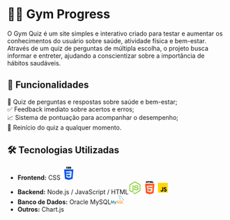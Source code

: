 # 🏋️‍♂️ Gym Progress 

O Gym Quiz é um site simples e interativo criado para testar e aumentar os conhecimentos do usuário sobre saúde, atividade física e bem-estar. Através de um quiz de perguntas de múltipla escolha, o projeto busca informar e entreter, ajudando a conscientizar sobre a importância de hábitos saudáveis.

## 🚀 Funcionalidades

🎯 Quiz de perguntas e respostas sobre saúde e bem-estar; <br>
✅ Feedback imediato sobre acertos e erros;<br>
📈 Sistema de pontuação para acompanhar o desempenho;<br>
🔄 Reinício do quiz a qualquer momento.<br>

## 🛠️ Tecnologias Utilizadas

- **Frontend:** CSS <img src="public/Style/assets/iconCSS.png" width="30">
- **Backend:** Node.js / JavaScript / HTML<img src="public/Style/assets/iconNodeJs.png" width="30"> <img src="public/Style/assets/iconHTML.png" width="30"><img src="public/Style/assets/logoJs.png" width="30">
- **Banco de Dados:** Oracle MySQL<img src="public/Style/assets/iconMysql.png" width="30">
- **Outros:** Chart.js 
